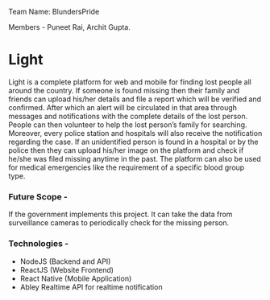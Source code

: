 Team Name: BlundersPride

Members - Puneet Rai, Archit Gupta.

# Light

Light is a complete platform for web and mobile for finding lost people all around the country. If someone is found missing then their family and friends can upload his/her details and file a report which will be verified and confirmed. After which an alert will be circulated in that area through messages and notifications with the complete details of the lost person.
People can then volunteer to help the lost person’s family for searching. Moreover, every police station and hospitals will also receive the notification regarding the case.
If an unidentified person is found in a hospital or by the police then they can upload his/her image on the platform and check if he/she was filed missing anytime in the past.
The platform can also be used for medical emergencies like the requirement of a specific blood group type.

### Future Scope -
If the government implements this project. It can take the data from surveillance cameras to periodically check for the missing person.

### Technologies - 
- NodeJS (Backend and API)
- ReactJS (Website Frontend)
- React Native (Mobile Application)
- Abley Realtime API for realtime notification
